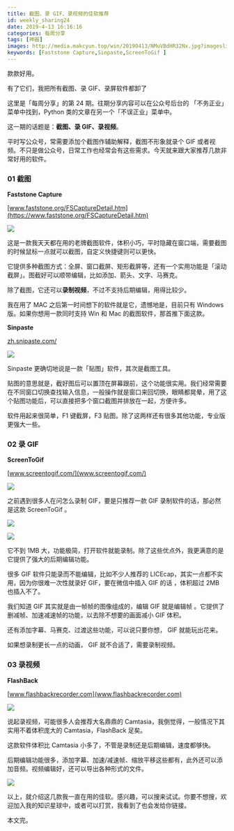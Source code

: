```yaml
---
title: 截图、录 GIF、录视频的佳软推荐
id: weekly_sharing24
date: 2019-4-13 16:16:16
categories: 每周分享
tags: [神器]
images: http://media.makcyun.top/win/20190413/NMuVBdHR32Nx.jpg?imageslim
keywords: [Faststone Capture,Sinpaste,ScreenToGif ]
---
```

款款好用。

<!-- more -->  

有了它们，我把所有截图、录 GIF、录屏软件都卸了

这里是「每周分享」的第 24 期。往期分享内容可以在公众号后台的 「不务正业」菜单中找到，Python 类的文章在另一个「不误正业」菜单中。

这一期的话题是：**截图、录 GIF、录视频**。

平时写公众号，常需要添加个截图作辅助解释，截图不形象就录个 GIF 或者视频。不只是做公众号，日常工作也经常会有这些需求。今天就来跟大家推荐几款非常好用的软件。

### 01 截图

**Faststone Capture**

[www.faststone.org/FSCaptureDetail.htm](https://www.faststone.org/FSCaptureDetail.htm)

![](http://media.makcyun.top/Fu8FfBFKjAl2uRAPCyNjwPuguWFT)

这是一款我天天都在用的老牌截图软件，体积小巧，平时隐藏在窗口端，需要截图的时候鼠标一点就可以截图，自定义快捷键则可以更快。

它提供多种截图方式：全屏、窗口截屏、矩形截屏等，还有一个实用功能是「滚动截屏」。图截好可以顺带编辑，比如添加、箭头、文字、马赛克。

除了截图，它还可以**录制视频**，不过不支持后期编辑，用得比较少。

我在用了 MAC 之后第一时间想下的软件就是它，遗憾地是，目前只有 Windows 版。如果你想用一款同时支持 Win 和 Mac 的截图软件，那首推下面这款。



**Sinpaste**

[zh.snipaste.com/](https://zh.snipaste.com/)

![](http://media.makcyun.top/Fl7HxP8OzINBKesxqPoLOQBrINPo)

Sinpaste 更确切地说是一款「贴图」软件，其次是截图工具。

贴图的意思就是，截好图后可以置顶在屏幕跟前，这个功能很实用。我们经常需要在不同窗口切换查找输入信息，一般操作就是窗口来回切换，眼睛都晃晕，用了这个贴图功能后，可以直接把多个窗口截图并排放在一起，方便许多。

软件用起来很简单，F1 键截屏，F3 贴图。除了这两样还有很多其他功能，专业版更强大一些。



### 02 录 GIF

**ScreenToGif**

[www.screentogif.com/](www.screentogif.com/)

![](http://media.makcyun.top/FojSX7eEg-kEjEm76yKNR7bmDTVC)

之前遇到很多人在问怎么录制 GIF，要是只推荐一款 GIF 录制软件的话，那必然是这款 ScreenToGif 。

![](https://www.screentogif.com/screenshots/Ribbon.gif)

![](https://www.screentogif.com/screenshots/Face.gif)

它不到 1MB 大，功能极简，打开软件就能录制。除了这些优点外，我更满意的是它提供了强大的后期编辑功能。

很多 GIF 软件只能录而不能编辑，比如不少人推荐的 LICEcap，其实一点都不实用，因为你很难一次性就录好 GIF，要在微信中插入 GIF 的话 ，体积超过 2MB 也插入不了。

我们知道 GIF 其实就是由一帧帧的图像组成的，编辑 GIF 就是编辑帧 。它提供了删减帧、加速减速帧的功能，以去除不想要的画面减小 GIF 体积。

还有添加字幕、马赛克、过渡这些功能，可以说只要你想， GIF 就能玩出花来。

如果想录制更长一点的动画， GIF 就不合适了，需要录制视频。



### 03 录视频

**FlashBack**

[www.flashbackrecorder.com](www.flashbackrecorder.com)

![](http://media.makcyun.top/FurTigvOCOcCPf3el7i_Mwuw3_ie)

说起录视频，可能很多人会推荐大名鼎鼎的 Camtasia，我倒觉得，一般情况下其实用不着体积庞大的 Camtasia，FlashBack 足矣。

这款软件体积比 Camtasia 小多了，不管是录制还是后期编辑，速度都够快。

后期编辑功能很多，添加字幕、加速/减速帧、缩放平移这些都有，此外还可以添加音频。视频编辑好，还可以导出各种形式的文件。

![](http://media.makcyun.top/Flw7KDfBN0if-qPtdozpCsuybyKM)

以上，就介绍这几款我一直在用的佳软。感兴趣，可以搜来试试。你要不想搜，欢迎加入我的知识星球中，或者可以打赏，我看到了也会发给你链接。

本文完。

